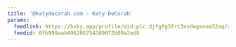 ```yaml
---
title: '@katydecorah.com - Katy DeCorah'
params:
  feedlink: https://bsky.app/profile/did:plc:djfgfg3frt3vvdwgsnnm32aq/rss
  feedid: 0fb999aab496205754389072b09a2ed8
---
```

